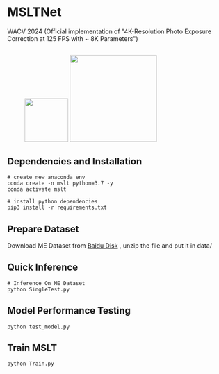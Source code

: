 # MSLTNet
WACV 2024 (Official implementation of "4K-Resolution Photo Exposure Correction at 125 FPS with ~ 8K Parameters")

## 
<figure class="half">
    <img src="https://github.com/Zhou-Yijie/MSLTNet/blob/main/fig1.jpg" width=100/>
    <img src="https://github.com/Zhou-Yijie/MSLTNet/blob/main/fig2.jpg" width=200>
</figure>


## Dependencies and Installation
```
# create new anaconda env
conda create -n mslt python=3.7 -y
conda activate mslt

# install python dependencies
pip3 install -r requirements.txt
```
## Prepare Dataset
Download ME Dataset from [Baidu Disk]() , unzip the file and put it in data/ 
## Quick Inference
```
# Inference On ME Dataset
python SingleTest.py
```
## Model Performance Testing
```
python test_model.py
```
## Train MSLT
```
python Train.py
```
